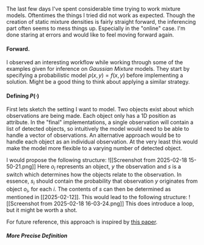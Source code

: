The last few days I've spent considerable time trying to work mixture models. Oftentimes the things I tried did not work as expected. Though the creation of static mixture densities is fairly straight forward, the inferencing part often seems to mess things up. Especially in the "online" case. I'm done staring at errors and would like to feel moving forward again.
#### Forward.
I observed an interesting workflow while working through some of the examples given for inference on *Gaussian Mixture* models. They start by specifying a probabilistic model $p(x, y) = f(x, y)$ before implementing a solution. Might be a good thing to think about applying a similar strategy. 
#### Defining $P(\cdot)$ 
First lets sketch the setting I want to model. Two objects exist about which observations are being made. Each object only has a 1D position as attribute. In the "final" implementations, a single observation will contain a list of detected objects, so intuitively the model would need to be able to handle a vector of observations. An alternative approach would be to handle each object as an individual observation. At the very least this would make the model more flexible to a varying number of detected object. 

I would propose the following structure:
![[Screenshot from 2025-02-18 15-50-21.png]]
Here $o_i$ represents an object, $y$ the observation and $s$ is a switch which determines how the objects relate to the observation. In essence, $s_i$ should contain the probability that observation $y$ originates from object $o_i$, for each $i$. The contents of $s$ can then be determined as mentioned in [[2025-02-12]]. This would lead to the following structure:
![[Screenshot from 2025-02-18 16-03-24.png]]
This does introduce a loop, but it might be worth a shot. 

For future reference, this approach is inspired by [this paper](https://www.mdpi.com/1099-4300/25/8/1138). 
##### More Precise Definition

